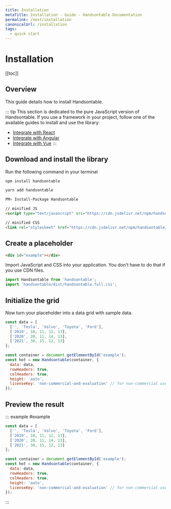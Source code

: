 ```yaml
---
title: Installation
metaTitle: Installation - Guide - Handsontable Documentation
permalink: /next/installation
canonicalUrl: /installation
tags:
  - quick start
---
```


# Installation

[[toc]]

## Overview
This guide details how to install Handsontable.

::: tip
This section is dedicated to the pure JavaScript version of Handsontable. If you use a framework in your project, follow one of the available guides to install and use the library:
 - [Integrate with React](@/guides/integrate-with-react/react-installation.md)
 - [Integrate with Angular](@/guides/integrate-with-angular/angular-installation.md)
 - [Integrate with Vue](@/guides/integrate-with-vue/vue-installation.md)
:::

## Download and install the library

Run the following command in your terminal

<code-group>
  <code-block title="npm">

  ```bash
  npm install handsontable
  ```

  </code-block>
  <code-block title="Yarn">

  ```bash
  yarn add handsontable
  ```

  </code-block>
  <code-block title="Nuget">

  ```bash
  PM> Install-Package Handsontable
  ```

  </code-block>
  <code-block title="CDN">

  ```html
  // minified JS
  <script type="text/javascript" src="https://cdn.jsdelivr.net/npm/handsontable/dist/handsontable.full.min.js"></script>

  // minified CSS
  <link rel="stylesheet" href="https://cdn.jsdelivr.net/npm/handsontable/dist/handsontable.full.min.css" />
  ```

  </code-block>
</code-group>

## Create a placeholder

```html
<div id="example"></div>
```

Import JavaScript and CSS into your application. You don't have to do that if you use CDN files.
```js
import Handsontable from 'handsontable';
import 'handsontable/dist/handsontable.full.css';
```

## Initialize the grid

Now turn your placeholder into a data grid with sample data.
```js
const data = [
  ['', 'Tesla', 'Volvo', 'Toyota', 'Ford'],
  ['2019', 10, 11, 12, 13],
  ['2020', 20, 11, 14, 13],
  ['2021', 30, 15, 12, 13]
];

const container = document.getElementById('example');
const hot = new Handsontable(container, {
  data: data,
  rowHeaders: true,
  colHeaders: true,
  height: 'auto',
  licenseKey: 'non-commercial-and-evaluation' // for non-commercial use only
});
```

## Preview the result

::: example #example
```js
const data = [
  ['', 'Tesla', 'Volvo', 'Toyota', 'Ford'],
  ['2019', 10, 11, 12, 13],
  ['2020', 20, 11, 14, 13],
  ['2021', 30, 15, 12, 13]
];

const container = document.getElementById('example');
const hot = new Handsontable(container, {
  data: data,
  rowHeaders: true,
  colHeaders: true,
  height: 'auto',
  licenseKey: 'non-commercial-and-evaluation' // for non-commercial use only
});
```
:::
